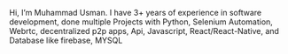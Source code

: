 Hi, I’m Muhammad Usman. I have 3+ years of experience in software development, 
done multiple Projects with Python, Selenium Automation, Webrtc, decentralized p2p apps, Api, Javascript, 
React/React-Native, and Database like firebase, MYSQL

<!---
usmandilmeer/usmandilmeer is a ✨ special ✨ repository because its `README.md` (this file) appears on your GitHub profile.
You can click the Preview link to take a look at your changes.
--->
